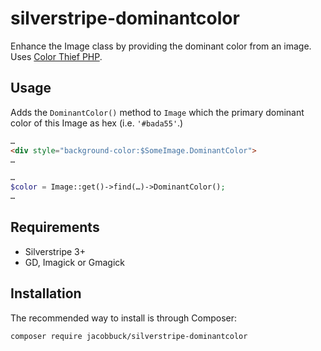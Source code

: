 # silverstripe-dominantcolor

Enhance the Image class by providing the dominant color from an image. Uses [Color Thief PHP](https://github.com/ksubileau/color-thief-php).

## Usage

Adds the `DominantColor()` method to `Image` which the primary dominant color of this Image as hex (i.e. `'#bada55'`.)

```html
…
<div style="background-color:$SomeImage.DominantColor">
…
```

```php
…
$color = Image::get()->find(…)->DominantColor();
…
```

## Requirements

- Silverstripe 3+
- GD, Imagick or Gmagick

## Installation

The recommended way to install is through Composer:

```
composer require jacobbuck/silverstripe-dominantcolor
```
